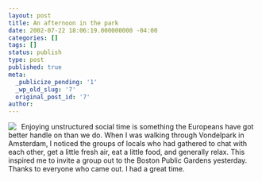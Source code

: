 ```yaml
---
layout: post
title: An afternoon in the park
date: 2002-07-22 18:06:19.000000000 -04:00
categories: []
tags: []
status: publish
type: post
published: true
meta:
  _publicize_pending: '1'
  _wp_old_slug: '7'
  original_post_id: '7'
author: 
---
```

<a href="/weblog/images/atthepark.jpg"><img src="/weblog/thumbnails/atthepark.jpg" align="left" style="margin-right:10px;" /></a>Enjoying unstructured social time is something the Europeans have got better handle on than we do.  When I was walking through Vondelpark in Amsterdam, I noticed the groups of locals who had gathered to chat with each other, get a little fresh air, eat a little food, and generally relax.  This inspired me to invite a group out to the Boston Public Gardens yesterday.  Thanks to everyone who came out.  I had a great time.
